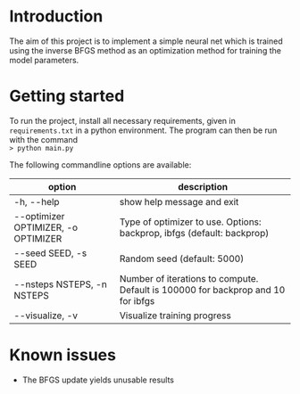 # Introduction

The aim of this project is to implement a simple neural net which is trained using the inverse BFGS method as an optimization method for training the model parameters.

# Getting started

To run the project, install all necessary requirements, given in `requirements.txt` in a python environment. The program can then be run with the command  
`> python main.py`

The following commandline options are available:

| option                               | description                                                                      |
| ------------------------------------ | -------------------------------------------------------------------------------- |
| -h, --help                           | show help message and exit                                                       |
|  --optimizer OPTIMIZER, -o OPTIMIZER | Type of optimizer to use. Options: backprop, ibfgs (default: backprop)           |
|  --seed SEED, -s SEED                | Random seed (default: 5000)                                                      |
|  --nsteps NSTEPS, -n NSTEPS          | Number of iterations to compute. Default is 100000 for backprop and 10 for ibfgs |
|  --visualize, -v                     | Visualize training progress                                                      |

# Known issues

* The BFGS update yields unusable results
